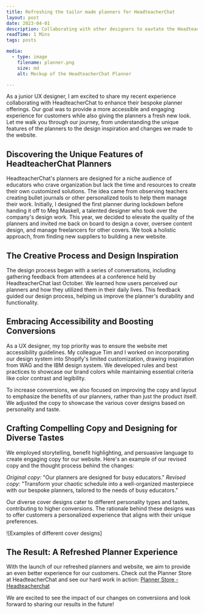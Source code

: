 ```yaml
---
title: Refreshing the tailor made planners for HeadteacherChat
layout: post
date: 2023-04-01
description: Collaborating with other designers to eavtate the HeadteacherChat planners
readTime: 1 Mins
tags: posts

media:
  - type: image
    filename: planner.png
    size: md
    alt: Mockup of the HeadteacherChat Planner

---
```


As a junior UX designer, I am excited to share my recent experience collaborating with HeadteacherChat to enhance their bespoke planner offerings. Our goal was to provide a more accessible and engaging experience for customers while also giving the planners a fresh new look. Let me walk you through our journey, from understanding the unique features of the planners to the design inspiration and changes we made to the website.

## Discovering the Unique Features of HeadteacherChat Planners

HeadteacherChat's planners are designed for a niche audience of educators who crave organization but lack the time and resources to create their own customized solutions. The idea came from observing teachers creating bullet journals or other personalized tools to help them manage their work. Initially, I designed the first planner during lockdown before handing it off to Meg Maskell, a talented designer who took over the company's design work. This year, we decided to elevate the quality of the planners and invited me back on board to design a cover, oversee content design, and manage freelancers for other covers. We took a holistic approach, from finding new suppliers to building a new website.

## The Creative Process and Design Inspiration

The design process began with a series of conversations, including gathering feedback from attendees at a conference held by HeadteacherChat last October. We learned how users perceived our planners and how they utilized them in their daily lives. This feedback guided our design process, helping us improve the planner's durability and functionality.

## Embracing Accessibility and Boosting Conversions

As a UX designer, my top priority was to ensure the website met accessibility guidelines. My colleague Tim and I worked on incorporating our design system into Shopify's limited customization, drawing inspiration from WAG and the IBM design system. We developed rules and best practices to showcase our brand colors while maintaining essential criteria like color contrast and legibility.

To increase conversions, we also focused on improving the copy and layout to emphasize the benefits of our planners, rather than just the product itself. We adjusted the copy to showcase the various cover designs based on personality and taste.

## Crafting Compelling Copy and Designing for Diverse Tastes

We employed storytelling, benefit highlighting, and persuasive language to create engaging copy for our website. Here's an example of our revised copy and the thought process behind the changes:

_Original copy:_ "Our planners are designed for busy educators." _Revised copy:_ "Transform your chaotic schedule into a well-organized masterpiece with our bespoke planners, tailored to the needs of busy educators."

Our diverse cover designs cater to different personality types and tastes, contributing to higher conversions. The rationale behind these designs was to offer customers a personalized experience that aligns with their unique preferences.

![Examples of different cover designs]

## The Result: A Refreshed Planner Experience

With the launch of our refreshed planners and website, we aim to provide an even better experience for our customers. Check out the Planner Store at HeadteacherChat and see our hard work in action: [Planner Store - Headteacherchat](https://shop.headteachers.org/)

We are excited to see the impact of our changes on conversions and look forward to sharing our results in the future!
